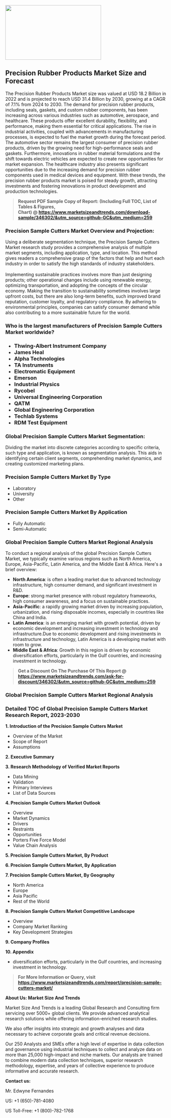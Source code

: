 <p><img class="alignnone size-medium wp-image-20088" src="https://ffe5etoiles.com/wp-content/uploads/2024/12/MST1-300x171.png" alt="" width="300" height="171" /></p><h2>Precision Rubber Products Market Size and Forecast</h2><p>The Precision Rubber Products Market size was valued at USD 18.2 Billion in 2022 and is projected to reach USD 31.4 Billion by 2030, growing at a CAGR of 7.1% from 2024 to 2030. The demand for precision rubber products, including seals, gaskets, and custom rubber components, has been increasing across various industries such as automotive, aerospace, and healthcare. These products offer excellent durability, flexibility, and performance, making them essential for critical applications. The rise in industrial activities, coupled with advancements in manufacturing processes, is expected to fuel the market growth during the forecast period. The automotive sector remains the largest consumer of precision rubber products, driven by the growing need for high-performance seals and gaskets. Furthermore, innovations in rubber material formulations and the shift towards electric vehicles are expected to create new opportunities for market expansion. The healthcare industry also presents significant opportunities due to the increasing demand for precision rubber components used in medical devices and equipment. With these trends, the precision rubber products market is poised for steady growth, attracting investments and fostering innovations in product development and production technologies.</p></p><blockquote id="" class=""><strong>Request PDF Sample Copy of Report: (Including Full TOC, List of Tables &amp; Figures, Chart)&nbsp;@&nbsp;<strong><a href="https://www.marketsizeandtrends.com/download-sample/346302/&utm_source=github-GC&utm_medium=259" target="_blank">https://www.marketsizeandtrends.com/download-sample/346302/&utm_source=github-GC&utm_medium=259</a></strong></strong></blockquote><h3 id="" class="">Precision Sample Cutters Market&nbsp;Overview and Projection:</h3><p id="" class="">Using a deliberate segmentation technique, the Precision Sample Cutters Market research study provides a comprehensive analysis of multiple market segments, including application, type, and location. This method gives readers a comprehensive grasp of the factors that help and hurt each industry in order to satisfy the high standards of industry stakeholders. <br /> <br />Implementing sustainable practices involves more than just designing products; other operational changes include using renewable energy, optimizing transportation, and adopting the concepts of the circular economy. Making the transition to sustainability sometimes involves large upfront costs, but there are also long-term benefits, such improved brand reputation, customer loyalty, and regulatory compliance. By adhering to environmental principles, companies can satisfy consumer demand while also contributing to a more sustainable future for the world.</p><h3 id="" class="">Who is the largest manufacturers of&nbsp;Precision Sample Cutters Market worldwide?</h3><h3 class=""><p><ul><li>Thwing-Albert Instrument Company </li><li> James Heal </li><li> Alpha Technologies </li><li> TA Instruments </li><li> Electromatic Equipment </li><li> Emerson </li><li> Industrial Physics </li><li> Rycobel </li><li> Universal Engineering Corporation </li><li> QATM </li><li> Global Engineering Corporation </li><li> Techlab Systems </li><li> RDM Test Equipment</li></ul></p></h3><h3 id="" class="">Global&nbsp;Precision Sample Cutters Market Segmentation:</h3><p id="" class="">Dividing the market into discrete categories according to specific criteria, such type and application, is known as segmentation analysis. This aids in identifying certain client segments, comprehending market dynamics, and creating customized marketing plans.</p><h3 id="" class="">Precision Sample Cutters Market&nbsp;By Type</h3><p><p><ul><li>Laboratory</li><li> University</li><li> Other</p></li></ul></p></p><h3 id="" class="">Precision Sample Cutters Market&nbsp;By Application</h3><p class=""><p><ul><li>Fully Automatic</li><li> Semi-Automatic</li></ul></p></p><h3 id="" class="">Global Precision Sample Cutters Market Regional Analysis</h3><p id="" class="">To conduct a regional analysis of the global Precision Sample Cutters Market, we typically examine various regions such as North America, Europe, Asia-Pacific, Latin America, and the Middle East &amp; Africa. Here's a brief overview:</p><ul><li><strong>North America</strong>: is often a leading market due to advanced technology infrastructure, high consumer demand, and significant investment in R&amp;D.</li><li><strong>Europe</strong>: strong market presence with robust regulatory frameworks, high consumer awareness, and a focus on sustainable practices.</li><li><strong>Asia-Pacific</strong>: a rapidly growing market driven by increasing population, urbanization, and rising disposable incomes, especially in countries like China and India.</li><li><strong>Latin America</strong>: is an emerging market with growth potential, driven by economic development and increasing investment in technology and infrastructure.Due to economic development and rising investments in infrastructure and technology, Latin America is a developing market with room to grow.</li><li><strong>Middle East &amp; Africa</strong>: Growth in this region is driven by economic diversification efforts, particularly in the Gulf countries, and increasing investment in technology.</li></ul><blockquote id="" class=""><strong>Get a Discount On The Purchase Of This Report @ <strong><a href="https://www.marketsizeandtrends.com/ask-for-discount/346302/&utm_source=github-GC&utm_medium=259" target="_blank">https://www.marketsizeandtrends.com/ask-for-discount/346302/&utm_source=github-GC&utm_medium=259</a></strong></strong></blockquote><h3 id="" class="">Global Precision Sample Cutters Market Regional Analysis</h3><h3 id="" class="">Detailed TOC of Global Precision Sample Cutters Market Research Report, 2023-2030</h3><p id="" class=""><strong>1. Introduction of the Precision Sample Cutters Market</strong></p><ul><li>Overview of the Market</li><li>Scope of Report</li><li>Assumptions</li></ul><p id="" class=""><strong>2. Executive Summary</strong></p><p id="" class=""><strong>3. Research Methodology of Verified Market Reports</strong></p><ul><li>Data Mining</li><li>Validation</li><li>Primary Interviews</li><li>List of Data Sources</li></ul><p id="" class=""><strong>4. Precision Sample Cutters Market Outlook</strong></p><ul><li>Overview</li><li>Market Dynamics</li><li>Drivers</li><li>Restraints</li><li>Opportunities</li><li>Porters Five Force Model</li><li>Value Chain Analysis</li></ul><p id="" class=""><strong>5. Precision Sample Cutters Market, By Product</strong></p><p id="" class=""><strong>6. Precision Sample Cutters Market, By Application</strong></p><p id="" class=""><strong>7. Precision Sample Cutters Market, By Geography</strong></p><ul><li>North America</li><li>Europe</li><li>Asia Pacific</li><li>Rest of the World</li></ul><p id="" class=""><strong>8. Precision Sample Cutters Market Competitive Landscape</strong></p><ul><li>Overview</li><li>Company Market Ranking</li><li>Key Development Strategies</li></ul><p id="" class=""><strong>9. Company Profiles</strong></p><p id="" class=""><strong>10. Appendix</strong></p><ul><li>diversification efforts, particularly in the Gulf countries, and increasing investment in technology.</li></ul><blockquote id="" class=""><strong>For More Information or Query, visit <strong><strong><a href="https://www.marketsizeandtrends.com/report/precision-sample-cutters-market/" target="_blank">https://www.marketsizeandtrends.com/report/precision-sample-cutters-market/</a></strong></strong></strong></blockquote><p id="" class=""><strong>About Us: Market Size And Trends</strong></p><p id="" class="">Market Size And Trends is a leading Global Research and Consulting firm servicing over 5000+ global clients. We provide advanced analytical research solutions while offering information-enriched research studies.</p><p id="" class="">We also offer insights into strategic and growth analyses and data necessary to achieve corporate goals and critical revenue decisions.</p><p id="" class="">Our 250 Analysts and SMEs offer a high level of expertise in data collection and governance using industrial techniques to collect and analyze data on more than 25,000 high-impact and niche markets. Our analysts are trained to combine modern data collection techniques, superior research methodology, expertise, and years of collective experience to produce informative and accurate research.</p><p id="" class=""><strong>Contact us:</strong></p><p id="" class="">Mr. Edwyne Fernandes</p><p id="" class="">US: +1 (650)-781-4080</p><p id="" class="">US Toll-Free: +1 (800)-782-1768</p>
